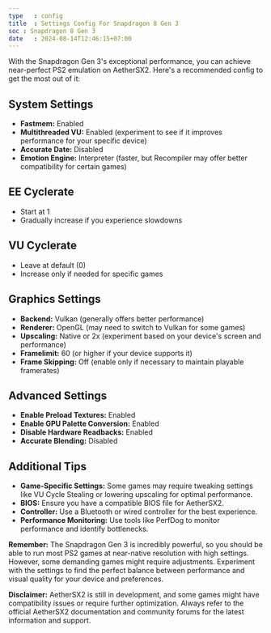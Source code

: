```yaml
---
type   : config
title  : Settings Config For Snapdragon 8 Gen 3
soc : Snapdragon 8 Gen 3
date   : 2024-08-14T12:46:15+07:00
---
```


With the Snapdragon Gen 3's exceptional performance, you can achieve near-perfect PS2 emulation on AetherSX2. Here's a recommended config to get the most out of it:

## System Settings

* **Fastmem:** Enabled
* **Multithreaded VU:** Enabled (experiment to see if it improves performance for your specific device)
* **Accurate Date:** Disabled
* **Emotion Engine:** Interpreter (faster, but Recompiler may offer better compatibility for certain games)

## EE Cyclerate

* Start at 1
* Gradually increase if you experience slowdowns

## VU Cyclerate

* Leave at default (0)
* Increase only if needed for specific games

## Graphics Settings

* **Backend:** Vulkan (generally offers better performance)
* **Renderer:** OpenGL (may need to switch to Vulkan for some games)
* **Upscaling:** Native or 2x (experiment based on your device's screen and performance)
* **Framelimit:** 60 (or higher if your device supports it)
* **Frame Skipping:** Off (enable only if necessary to maintain playable framerates)

## Advanced Settings

* **Enable Preload Textures:** Enabled
* **Enable GPU Palette Conversion:** Enabled
* **Disable Hardware Readbacks:** Enabled
* **Accurate Blending:** Disabled

## Additional Tips

* **Game-Specific Settings:** Some games may require tweaking settings like VU Cycle Stealing or lowering upscaling for optimal performance.
* **BIOS:** Ensure you have a compatible BIOS file for AetherSX2.
* **Controller:** Use a Bluetooth or wired controller for the best experience.
* **Performance Monitoring:** Use tools like PerfDog to monitor performance and identify bottlenecks.

**Remember:** The Snapdragon Gen 3 is incredibly powerful, so you should be able to run most PS2 games at near-native resolution with high settings. However, some demanding games might require adjustments. Experiment with the settings to find the perfect balance between performance and visual quality for your device and preferences.

**Disclaimer:** AetherSX2 is still in development, and some games might have compatibility issues or require further optimization. Always refer to the official AetherSX2 documentation and community forums for the latest information and support. 



